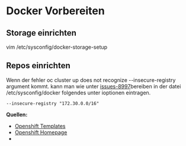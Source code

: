 # Docker Vorbereiten

## Storage einrichten 
vim /etc/sysconfig/docker-storage-setup

## Repos einrichten 

Wenn der fehler oc cluster up does not recognize --insecure-registry argument kommt.
kann man wie unter [issues-8997](https://github.com/openshift/origin/issues/8997)bereiben in der datei /etc/sysconfig/docker folgendes unter ioptionen eintragen.

`--insecure-registry "172.30.0.0/16"`


**Quellen:**
* [Openshift Templates](https://docs.openshift.org/latest/dev_guide/templates.html#writing-templates)
* [Openshift Homepage](https://www.openshift.org/)
* []()
